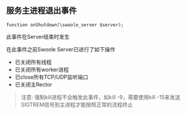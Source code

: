 服务主进程退出事件
------

```
function onShutdown(\swoole_server $server);
```

此事件在Server结束时发生

在此事件之前Swoole Server已进行了如下操作

- 已关闭所有线程
- 已关闭所有worker进程
- 已close所有TCP/UDP监听端口
- 已关闭主Rector

> 注意: 强制kill进程不会触发此事件，如kill -9，需要使用kill -15来发送SIGTREM信号到主进程才能按照正常的流程终止

<script>
    var _hmt = _hmt || [];
    (function() {
        var hm = document.createElement("script");
        hm.src = "https://hm.baidu.com/hm.js?4c8d895ff3b25bddb6fa4185c8651cc3";
        var s = document.getElementsByTagName("script")[0];
        s.parentNode.insertBefore(hm, s);
    })();
</script>
<script>
(function(){
    var bp = document.createElement('script');
    var curProtocol = window.location.protocol.split(':')[0];
    if (curProtocol === 'https') {
        bp.src = 'https://zz.bdstatic.com/linksubmit/push.js';        
    }
    else {
        bp.src = 'http://push.zhanzhang.baidu.com/push.js';
    }
    var s = document.getElementsByTagName("script")[0];
    s.parentNode.insertBefore(bp, s);
})();
</script>